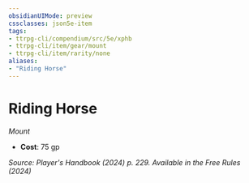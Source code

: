 ```yaml
---
obsidianUIMode: preview
cssclasses: json5e-item
tags:
- ttrpg-cli/compendium/src/5e/xphb
- ttrpg-cli/item/gear/mount
- ttrpg-cli/item/rarity/none
aliases: 
- "Riding Horse"
---
```

# Riding Horse
*Mount*  

- **Cost**: 75 gp

*Source: Player's Handbook (2024) p. 229. Available in the Free Rules (2024)*